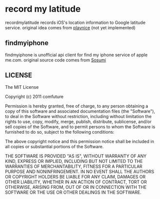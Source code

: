 record my latitude
==================

recordmylatitude records iOS's location information to Google latitude service. original idea comes from [playnice][2] 
(not yet implemented)

findmyiphone
------------

findmyiphone is unofficial api client for find my iphone service of apple me.com.
original source code comes from [Sosumi][1]


LICENSE
-------

The MIT License

Copyright (c) 2011 comfuture

Permission is hereby granted, free of charge, to any person obtaining a copy of this software and associated documentation files (the "Software"), to deal in the Software without restriction, including without limitation the rights to use, copy, modify, merge, publish, distribute, sublicense, and/or sell copies of the Software, and to permit persons to whom the Software is furnished to do so, subject to the following conditions:

The above copyright notice and this permission notice shall be included in all copies or substantial portions of the Software.

THE SOFTWARE IS PROVIDED "AS IS", WITHOUT WARRANTY OF ANY KIND, EXPRESS OR IMPLIED, INCLUDING BUT NOT LIMITED TO THE WARRANTIES OF MERCHANTABILITY, FITNESS FOR A PARTICULAR PURPOSE AND NONINFRINGEMENT. IN NO EVENT SHALL THE AUTHORS OR COPYRIGHT HOLDERS BE LIABLE FOR ANY CLAIM, DAMAGES OR OTHER LIABILITY, WHETHER IN AN ACTION OF CONTRACT, TORT OR OTHERWISE, ARISING FROM, OUT OF OR IN CONNECTION WITH THE SOFTWARE OR THE USE OR OTHER DEALINGS IN THE SOFTWARE.


[1]: https://github.com/tylerhall/sosumi
[2]: https://github.com/ablyler/playnice
